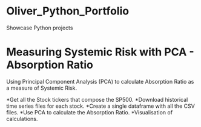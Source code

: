 # Oliver_Python_Portfolio
Showcase Python projects
# Measuring Systemic Risk with PCA - Absorption Ratio
Using Principal Component Analysis (PCA) to calculate Absorption Ratio as a measure of Systemic Risk.

*Get all the Stock tickers that compose the SP500.
*Download historical time series files for each stock.
*Create a single dataframe with all the CSV files.
*Use PCA to calculate the Absorption Ratio.
*Visualisation of calculations.

